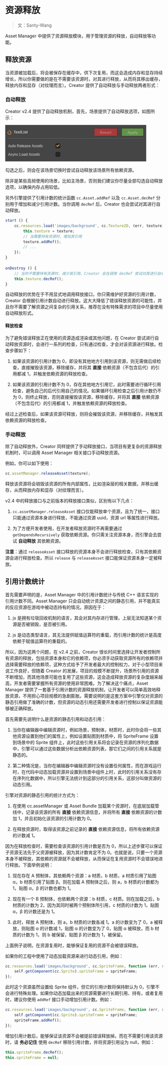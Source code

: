 # 资源释放

> 文：Santy-Wang

Asset Manager 中提供了资源释放模块，用于管理资源的释放，自动释放等功能。

## 释放资源

当资源被加载后，将会被保存在缓存中，供下次复用，而这会造成内存和显存持续增长，所以你需要做的是在不需要该资源时，对其进行释放，从而将其移出缓存，释放内存和显存（对纹理而言）。Creator 提供了自动释放与手动释放两者形式：

### 自动释放

Creator v2.4 提供了自动释放机制，首先，场景提供了自动释放选项，如图所示：

![自动释放](release-manager/auto-release.png)

勾选之后，则会在该场景切换时尝试自动释放该场景所有依赖资源。

除非是某些高频使用的场景，比如主场景，否则我们建议你尽量全部勾选自动释放选项，以确保内存占用较低。

另外引擎提供了引用计数的统计函数 `cc.Asset.addRef` 以及 `cc.Asset.decRef` 分别用于增加和减少引用计数。当你调用 `decRef` 后，Creator 也会尝试对其进行自动释放。

```js
start () {
    cc.resources.load('images/background', cc.Texture2D, (err, texture) => {
        this.texture = texture;
        // 当需要持有资源时，增加其引用
        texture.addRef();
        // ...
    });
}

onDestroy () {
    // 当你不需要持有资源时，减少其引用，Creator 会在调用 decRef 尝试对其进行自动释放
    this.texture.decRef();
}
```

自动释放的优势在于不用显式地调用释放接口，你只需维护好资源的引用计数，Creator 会根据引用计数自动进行释放。这大大降低了错误释放资源的可能性，并且你不需要了解资源之间复杂的引用关系，推荐在没有特殊需求的项目中尽量使用自动释放形式。

#### 释放检查

为了避免错误释放正在使用的资源造成渲染或其他问题，在 Creator 尝试进行自动释放资源时，会进行一系列的检查，只有通过检查，才会对该资源进行释放。检查步骤如下：

1. 如果该资源的引用计数为 0，即没有其他地方引用到该资源，则无需做后续检查，直接摧毁该资源，移除缓存，并将其 **直接** 依赖资源（不包含后代）的引用都减 1，并触发依赖资源的释放检查。

2. 如果该资源的引用计数不为 0，存在其他地方引用它，此时需要进行循环引用检查，避免自己的后代引用自己的情况。如果循环引用检查之后引用计数仍不为 0，则终止释放，否则直接摧毁该资源，移除缓存，并将其 **直接** 依赖资源（不包含后代）的引用都减 1，并触发依赖资源的释放检查。

经过上述检查后，如果该资源可释放，则将会摧毁该资源，并移除缓存，并触发其依赖资源的释放检查。

### 手动释放

除了自动释放外，Creator 同样提供了手动释放接口，当项目有更复杂的资源释放机制时，可以调用 Asset Manager 相关接口手动释放资源。

例如，你可以如下使用：

```js
cc.assetManager.releaseAsset(texture);
```

释放该资源将会销毁该资源的所有内部属性，比如渲染层的相关数据，并移出缓存，从而释放内存和显存（对纹理而言）。

v2.4 中的释放接口与之前版本的释放接口类似，区别有以下几点：

1. `cc.assetManager.releaseAsset` 接口仅能释放单个资源，且为了统一，接口只能通过资源本身进行释放，不能通过资源 uuid，资源 url 等属性进行释放。

2. 为了方便开发者使用，在开发者释放资源时不再需要通过 `getDependsRecursively` 获取依赖资源。你只需关注资源本身，而引擎会去尝试 **自动释放** 其依赖资源。

**注意**：通过 `releaseAsset` 接口释放的资源本身不会进行释放检查，只有其依赖资源会进行释放检查。所以 `release` 与 `releaseAsset` 接口能保证资源本身一定被释放。

## 引用计数统计

首先需要声明的是，Asset Manager 中的引用计数统计与传统 C++ 语言实现的引用计数不同。Asset Manager 只会自动统计资源之间的静态引用，并不能真实的反应资源在游戏中被动态持有的情况。原因在于：

1. js 是拥有垃圾回收机制的语言，其会对其内存进行管理，上层无法知道某个资源是否被销毁，是否被引用。

2. js 是动态类型语言，其无法提供赋值运算符的重载，而引用计数的统计是高度依赖于赋值运算符的重载的。

所以，因为这两个问题，在 v2.4 之前，Creator 很长时间里选择让开发者控制所有资源的释放，包括资源本身和它的依赖项，你必须手动获取资源所有的依赖项并选择需要释放的依赖项，这种方式给予了开发者最大的控制权力，对于小型项目来说工作良好，但随着 Creator 的发展，项目的规模不断提升，场景所引用的资源不断增加，而其他场景可能也复用了这些资源，这会造成释放资源的复杂度越来越高，开发者需要掌握所有资源的使用非常困难。为了解决这个痛点，Asset Manager 提供了一套基于引用计数的资源释放机制，让开发者可以简单高效地释放资源，不用担心项目规模的急剧膨胀。需要说明的是这套方案中引擎仅对资源的静态引用做了准确的计数，但资源的动态引用还需要开发者进行控制以保证资源能够被正确释放。

首先需要先说明什么是资源的静态引用和动态引用：

1. 当你在编辑器中编辑资源时，例如场景，预制体，材质时，此时你会将一些其他资源设置到他们的属性上，例如设置贴图到材质中，将 SpriteFrame 设置到场景中的 Sprite 组件上，此时这些引用关系将会记录在资源的序列化数据中，引擎可以通过这些数据分析出依赖资源列表，那它们之间的引用关系就是静态的。

2. 第二种情况是，当你在编辑器中编辑资源时没有设置任何属性，而在游戏运行时，在代码中动态加载资源并设置到场景中组件上时，此时的引用关系没有存在序列化数据中，所以引擎无法统计到这部分的引用关系，这部分叫做资源的动态引用。

引擎对资源的静态引用的统计方式为：

1. 在使用 cc.assetManager 或 Asset Bundle 加载某个资源时，在底层加载管线中，记录该资源的所有 **直接** 依赖资源信息，并将所有 **直接** 依赖资源的计数加 1，并且初始化该资源的引用计数为 0。

2. 在释放资源时，取得该资源之前记录的 **直接** 依赖资源信息，将所有依赖资源的计数减 1。

因为在释放检查时，需要检查该资源的引用计数是否为 0，所以上述步骤可以保证子资源无法先于父资源被释放，因为其计数肯定不为 0。也就是说，只要一个资源本身不被释放，其依赖的资源就不会被释放，从而保证在复用资源时不会错误地进行释放。下面举例说明：

1. 现在存在 A 预制体，其依赖两个资源：a 材质，b 材质，a 材质引用了贴图 α，b 材质引用了贴图 β。则在加载 A 预制体之后，则 a，b 材质的计数都为 1，贴图 α，β 的计数也都为 1。

2. 现在有一个 B 预制体，也依赖两个资源：b 材质，c 材质。则在加载之后，b 材质的计数为 2，因为其同时被两个预制体所引用，c 材质的计数为 1，贴图 α，β 的计数还是为 1。

3. 此时，释放 A 预制体，则 a，b 材质的计数各减 1。a 的计数变为了 0，a 被释放，则贴图 α 的计数减 1，贴图 α 的计数变为了 0，贴图 α 被释放，而 b 材质的计数为 1，则 b 被保留，贴图 β 的计数为 1，被保留。

上面例子说明，在资源复用时，能够保证复用的资源不会被错误释放。

如果你的工程中使用了动态加载资源来进行动态引用，例如：

```js
cc.resources.load('images/background', cc.SpriteFrame, function (err, spriteFrame) {
    self.getComponent(cc.Sprite).spriteFrame = spriteFrame;
});
```

此时这个资源虽然设置给 Sprite 组件，但它的引用计数将保持默认为 0，引擎不会进行特殊处理。如果你动态加载出来的资源需要进行长期引用、持有，或者复用时，建议你使用 `addRef` 接口手动增加引用计数。例如：

```js
cc.resources.load('images/background', cc.SpriteFrame, function (err, spriteFrame) {
    self.getComponent(cc.Sprite).spriteFrame = spriteFrame;
    spriteFrame.addRef();
});
```

增加引用计数后，能够保证该资源不会被提前错误释放掉。而在不需要引用该资源时，请 **务必记住** 使用 `decRef` 移除引用计数，并将资源引用设为 null，例如：

```js
this.spriteFrame.decRef();
this.spriteFrame = null;
```


